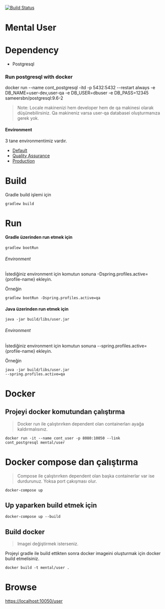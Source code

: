 [![Build Status](https://travis-ci.org/mental-soft/user.svg?branch=master)](https://travis-ci.org/mental-soft/user)

# Mental User

# Dependency
- Postgresql

### Run postgresql with docker
docker run --name cont_postgresql -itd -p 5432:5432 --restart always -e DB_NAME=user-dev,user-qa -e DB_USER=dbuser -e DB_PASS=12345 sameersbn/postgresql:9.6-2

>Note: Locale makinenizi hem developer hem de qa makinesi olarak düşünebilirsiniz.
Qa makineniz varsa user-qa databasei oluşturmanıza gerek yok.

#### Environment
3 tane environmentimiz vardır. 
- [Default](../user/src/main/resources/config/application-default.yml)
- [Quality Assurance](../user/src/main/resources/config/application-qa.yml)
- [Production](../user/src/main/resources/config/application-prod.yml)

# Build
Gradle build işlemi için

<code>gradlew build</code>

# Run

#### Gradle üzerinden run etmek için

<code>gradlew bootRun</code>

###### Environment
İstediğiniz environment için komutun sonuna -Dspring.profiles.active={profile-name} ekleyin.

Örneğin

<code>gradlew bootRun -Dspring.profiles.active=qa</code>


#### Java üzerinden run etmek için

<code>java -jar build/libs/user.jar</code>

###### Environment
İstediğiniz environment için komutun sonuna --spring.profiles.active={profile-name} ekleyin.

Örneğin

<code>java -jar build/libs/user.jar --spring.profiles.active=qa</code>

# Docker

## Projeyi docker komutundan çalıştırma
>Docker run ile çalıştırırken dependent olan containerları ayağa kaldırmalısınız.

<code>docker run -it --name cont_user -p 8080:10050 --link cont_postgresql mental/user</code>

# Docker compose dan çalıştırma
> Compose ile çalıştırırken dependent olan başka containerlar var ise durdurunuz. Yoksa port çakışması olur.

<code>docker-compose up</code>


## Up yaparken build etmek için
<code>docker-compose up --build</code>


## Build docker
> Imagei değiştirmek isterseniz.

Projeyi gradle ile build ettikten sonra docker 
imageini oluşturmak için docker build etmelisiniz.

<code>docker build -t mental/user .</code>


# Browse

[https://localhost:10050/user](https://localhost:10050/user)


